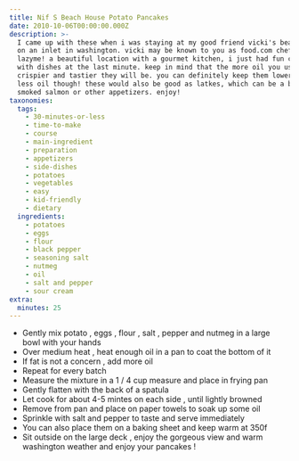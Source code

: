 ```yaml
---
title: Nif S Beach House Potato Pancakes
date: 2010-10-06T00:00:00.000Z
description: >-
  I came up with these when i was staying at my good friend vicki's beach house
  on an inlet in washington. vicki may be known to you as food.com chef -
  lazyme! a beautiful location with a gourmet kitchen, i just had fun coming up
  with dishes at the last minute. keep in mind that the more oil you use, the
  crispier and tastier they will be. you can definitely keep them lower fat with
  less oil though! these would also be good as latkes, which can be a base for
  smoked salmon or other appetizers. enjoy!
taxonomies:
  tags:
    - 30-minutes-or-less
    - time-to-make
    - course
    - main-ingredient
    - preparation
    - appetizers
    - side-dishes
    - potatoes
    - vegetables
    - easy
    - kid-friendly
    - dietary
  ingredients:
    - potatoes
    - eggs
    - flour
    - black pepper
    - seasoning salt
    - nutmeg
    - oil
    - salt and pepper
    - sour cream
extra:
  minutes: 25
---
```

 - Gently mix potato , eggs , flour , salt , pepper and nutmeg in a large bowl with your hands
 - Over medium heat , heat enough oil in a pan to coat the bottom of it
 - If fat is not a concern , add more oil
 - Repeat for every batch
 - Measure the mixture in a 1 / 4 cup measure and place in frying pan
 - Gently flatten with the back of a spatula
 - Let cook for about 4-5 mintes on each side , until lightly browned
 - Remove from pan and place on paper towels to soak up some oil
 - Sprinkle with salt and pepper to taste and serve immediately
 - You can also place them on a baking sheet and keep warm at 350f
 - Sit outside on the large deck , enjoy the gorgeous view and warm washington weather and enjoy your pancakes !
